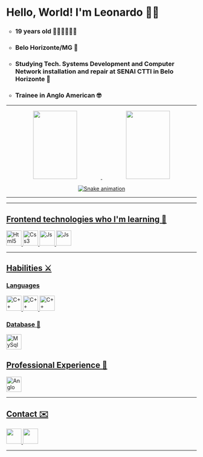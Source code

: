 <div>
  <h1> Hello, World! I'm Leonardo 🖖🏻</h1>
  <ul type="circle">
    <li> <h3> 19 years old 👨🏾‍💻👨🏾‍💼</h3> </li>
    <li> <h3> Belo Horizonte/MG 🏡 </h3></li>
    <li> <h3> Studying Tech. Systems Development and Computer Network installation and repair at SENAI CTTI in Belo Horizonte 🤖 </h3> </li>
    <li> <h3> Trainee in Anglo American 🤓</h3></li>
  </ul>
</div>

<hr/>

<div align="center"> 
  <a href="https://github.com/LJ-Leonardo"> 
  <img height="180em" width="48%" src="https://github-readme-stats.vercel.app/api?username=LJ-Leonardo&show_icons=true&bg_color=0,0B1726,0E3A73&hide_border=true&title_color=fff&text_color=fff"&include_all_commits=true&count_private=true" style="max-width: 100%;"/>   
  <img height="180em" width="48%" src="https://github-readme-stats.vercel.app/api/top-langs/?username=LJ-Leonardo&layout=compact&langs_count=7&bg_color=0,0B1726,0E3A73&title_color=fff&text_color=fff&hide_border=true" style="max-width: 100%;"/> 
  
  
![Snake animation](https://github.com/LJ-Leonardo/LJ-Leonardo/blob/output/github-contribution-grid-snake.svg)
</div>
  
<hr/>



<hr/>
  
<div>
  <h2> Frontend technologies who I'm learning 🚀</h2>
  <img width="40" height="40" alt="Html5" src="https://cdn.jsdelivr.net/gh/devicons/devicon/icons/html5/html5-original.svg" />
  <img width="40" height="40" alt="Css3" src="https://cdn.jsdelivr.net/gh/devicons/devicon/icons/css3/css3-original.svg" />
  <img width="40" height="40" alt="Js" src="https://cdn.jsdelivr.net/gh/devicons/devicon/icons/javascript/javascript-original.svg" />
  <img width="40" height="40" alt="Js" src="https://cdn.jsdelivr.net/gh/devicons/devicon/icons/bootstrap/bootstrap-original.svg" />                                                                                                                            
</div>
  
<hr/>
  
<div>
  <h2> Habilities ⚔️</h2>
  <h3> Languages </h3>
  <img width="40" height="40" alt="C++" src="https://cdn.jsdelivr.net/gh/devicons/devicon/icons/cplusplus/cplusplus-original.svg" />
  <img width="40" height="40" alt="C++" src="https://cdn.jsdelivr.net/gh/devicons/devicon/icons/php/php-original.svg" />
  <img width="40" height="40" alt="C++" src="https://cdn.jsdelivr.net/gh/devicons/devicon/icons/java/java-original-wordmark.svg" />                                                                                                                               
                                                                                                                                 
  
  <h3> Database 💖 </h3>
  <img width="40" height="40" alt="MySql" src="http://www.fullcopyconvert.com.br/wp/wp-content/uploads/2017/08/mysql.jpg" />
</div>
                                                                                                                         
<div>
    <h2> Professional Experience 💼</h3>
   <img width="40" height="40" alt="Anglo American" src="https://companieslogo.com/img/orig/AAL.L-32934a3d.png" />
 </div>
                                                                                                                         
                                                                                                                         
<hr/>
  
<div>
  <h2> Contact ✉️</h2>
  <a href="mailto:leoguedesjr@gmail.com" target="_blank"> <img width="40" height="40" src="https://upload.wikimedia.org/wikipedia/commons/d/df/Microsoft_Office_Outlook_%282018%E2%80%93present%29.svg"/> </a>
  <a href="https://www.linkedin.com/in/leonardo-junior-48aa62228/" target="_blank"> <img width="40" height="40" src="https://t.ctcdn.com.br/09Y6BbLFxNn7XGCYRGzEI0p0oy8=/400x400/smart/filters:format(webp)/i490027.jpeg"/> </a>
</div>
  
<hr/>
